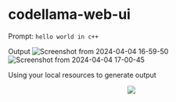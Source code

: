 # codellama-web-ui

Prompt: `hello world in c++`

Output
![Screenshot from 2024-04-04 16-59-50](https://github.com/QuantumByteStudios/codellama-web-ui/assets/81068582/cf09c3fc-752f-495b-9d3a-c539bcfdcb3c)
![Screenshot from 2024-04-04 17-00-45](https://github.com/QuantumByteStudios/codellama-web-ui/assets/81068582/ac409d0d-3888-4e9d-a86f-a1ab927111f1)

Using your local resources to generate output
<p align="center">
<img src="https://github.com/QuantumByteStudios/codellama-web-ui/assets/81068582/7bf4184d-e39a-4f13-9a4b-3b95c69d3d69">
</p>

